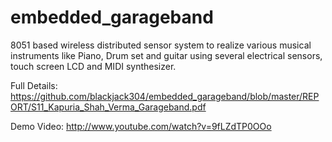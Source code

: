 # embedded_garageband
8051 based wireless distributed sensor system to realize various musical instruments like Piano, Drum set and guitar using several electrical sensors, touch screen LCD and MIDI synthesizer.

Full Details: https://github.com/blackjack304/embedded_garageband/blob/master/REPORT/S11_Kapuria_Shah_Verma_Garageband.pdf

Demo Video: http://www.youtube.com/watch?v=9fLZdTP0OOo